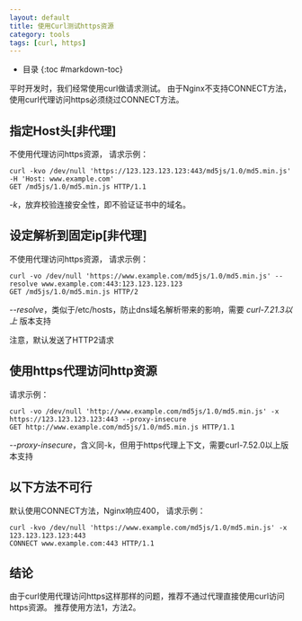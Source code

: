 ```yaml
---
layout: default
title: 使用Curl测试https资源
category: tools
tags: [curl, https]
---
```


* 目录
{:toc #markdown-toc}

平时开发时，我们经常使用curl做请求测试。
由于Nginx不支持CONNECT方法，使用curl代理访问https必须绕过CONNECT方法。

## 指定Host头[非代理]
不使用代理访问https资源， 请求示例：

    curl -kvo /dev/null 'https://123.123.123.123:443/md5js/1.0/md5.min.js' -H 'Host: www.example.com'
    GET /md5js/1.0/md5.min.js HTTP/1.1

*-k*，放弃校验连接安全性，即不验证证书中的域名。

## 设定解析到固定ip[非代理]
不使用代理访问https资源， 请求示例：

    curl -vo /dev/null 'https://www.example.com/md5js/1.0/md5.min.js' --resolve www.example.com:443:123.123.123.123
    GET /md5js/1.0/md5.min.js HTTP/2

*--resolve*，类似于/etc/hosts，防止dns域名解析带来的影响，需要 *curl-7.21.3以上* 版本支持

注意，默认发送了HTTP2请求

## 使用https代理访问http资源
请求示例：

    curl -vo /dev/null 'http://www.example.com/md5js/1.0/md5.min.js' -x https://123.123.123.123:443 --proxy-insecure
    GET http://www.example.com/md5js/1.0/md5.min.js HTTP/1.1

*--proxy-insecure*，含义同-k，但用于https代理上下文，需要curl-7.52.0以上版本支持

## 以下方法不可行
默认使用CONNECT方法，Nginx响应400， 请求示例：

    curl -kvo /dev/null 'https://www.example.com/md5js/1.0/md5.min.js' -x 123.123.123.123:443
    CONNECT www.example.com:443 HTTP/1.1

## 结论
由于curl使用代理访问https这样那样的问题，推荐不通过代理直接使用curl访问https资源。
推荐使用方法1，方法2。

